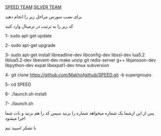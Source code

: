 [SPEED TEAM](https://telegram.me/speed_tg_ch)
[SILVER TEAM](https://telegram.me/silver_team)


برای نصب سورس مراحل زیر را انجام دهید



کد زیر را به ترتیب در ترمینال وارد کنید

1- sudo apt-get update

2- sudo apt-get upgrade

3- sudo apt-get install libreadline-dev libconfig-dev libssl-dev lua5.2 liblua5.2-dev libevent-dev make unzip git redis-server g++ libjansson-dev libpython-dev expat libexpat1-dev tmux subversion

4- git clone https://github.com/Makhofgithub/SPEED.git -b supergroups

5- cd SPEED

6- ./launch.sh install

7- ./launch.sh 

پس از این ازشما یک شماره میخواهد 
شماره را بزنید
سپس کد را هم بزنید
و بات شما اجرا میشود


با تشکر 
اسپید تیم

